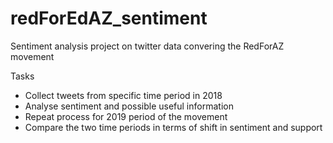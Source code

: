 # redForEdAZ_sentiment
Sentiment analysis project on twitter data convering the RedForAZ movement 

Tasks
- Collect tweets from specific time period in 2018
- Analyse sentiment and possible useful information
- Repeat process for 2019 period of the movement
- Compare the two time periods in terms of shift in sentiment and support
